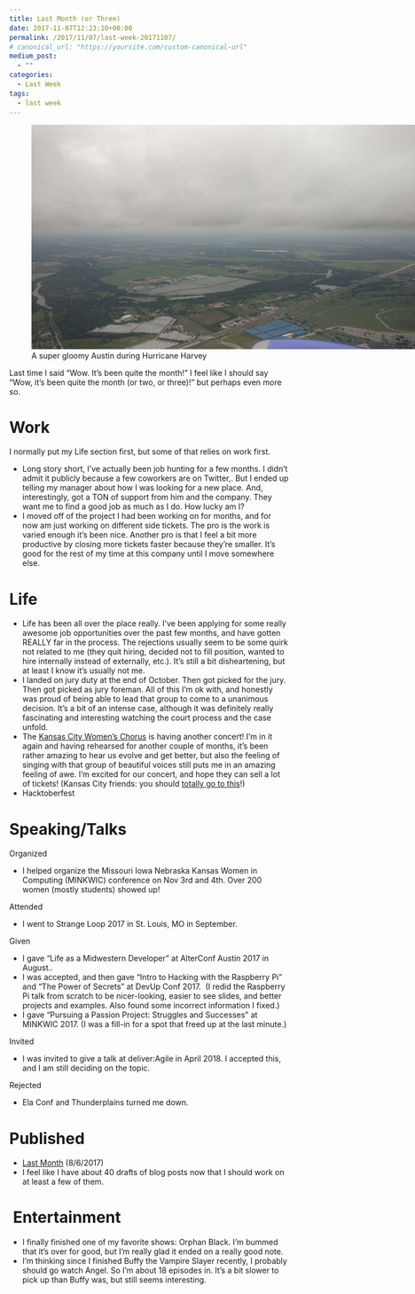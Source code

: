 ```yaml
---
title: Last Month (or Three)
date: 2017-11-07T12:23:10+00:00
permalink: /2017/11/07/last-week-20171107/
# canonical_url: "https://yoursite.com/custom-canonical-url"
medium_post:
  - ""
categories:
  - Last Week
tags:
  - last week
---
```

<figure id="attachment_767" aria-describedby="caption-attachment-767" style="width: 720px" class="wp-caption aligncenter"><img class="size-large wp-image-767" src="/assets/images/2017/08/IMG_20170828_114241-1024x576.jpg" alt="A gloomy Austin during Hurricane Harvey" width="720" height="405" /><figcaption id="caption-attachment-767" class="wp-caption-text">A super gloomy Austin during Hurricane Harvey</figcaption></figure>

Last time I said &#8220;Wow. It&#8217;s been quite the month!&#8221; I feel like I should say &#8220;Wow, it&#8217;s been quite the month (or two, or three)!&#8221; but perhaps even more so.

# Work

I normally put my Life section first, but some of that relies on work first.

  * Long story short, I&#8217;ve actually been job hunting for a few months. I didn&#8217;t admit it publicly because a few coworkers are on Twitter,. But I ended up telling my manager about how I was looking for a new place. And, interestingly, got a TON of support from him and the company. They want me to find a good job as much as I do. How lucky am I?
  * I moved off of the project I had been working on for months, and for now am just working on different side tickets. The pro is the work is varied enough it&#8217;s been nice. Another pro is that I feel a bit more productive by closing more tickets faster because they&#8217;re smaller. It&#8217;s good for the rest of my time at this company until I move somewhere else.

# Life

  * Life has been all over the place really. I&#8217;ve been applying for some really awesome job opportunities over the past few months, and have gotten REALLY far in the process. The rejections usually seem to be some quirk not related to me (they quit hiring, decided not to fill position, wanted to hire internally instead of externally, etc.). It&#8217;s still a bit disheartening, but at least I know it&#8217;s usually not me.
  * I landed on jury duty at the end of October. Then got picked for the jury. Then got picked as jury foreman. All of this I&#8217;m ok with, and honestly was proud of being able to lead that group to come to a unanimous decision. It&#8217;s a bit of an intense case, although it was definitely really fascinating and interesting watching the court process and the case unfold.
  * The <a href="http://www.kcwomenschorus.org/" target="_blank" rel="noopener noreferrer">Kansas City Women&#8217;s Chorus</a> is having another concert! I&#8217;m in it again and having rehearsed for another couple of months, it&#8217;s been rather amazing to hear us evolve and get better, but also the feeling of singing with that group of beautiful voices still puts me in an amazing feeling of awe. I&#8217;m excited for our concert, and hope they can sell a lot of tickets! (Kansas City friends: you should <a href="https://app.arts-people.com/index.php?ticketing=kcwc" target="_blank" rel="noopener noreferrer">totally go to this</a>!)
  * Hacktoberfest

# Speaking/Talks

Organized

  * I helped organize the Missouri Iowa Nebraska Kansas Women in Computing (MINKWIC) conference on Nov 3rd and 4th. Over 200 women (mostly students) showed up!

Attended

  * I went to Strange Loop 2017 in St. Louis, MO in September.

Given

  * I gave &#8220;Life as a Midwestern Developer&#8221; at AlterConf Austin 2017 in August..
  * I was accepted, and then gave &#8220;Intro to Hacking with the Raspberry Pi&#8221; and &#8220;The Power of Secrets&#8221; at DevUp Conf 2017.  (I redid the Raspberry Pi talk from scratch to be nicer-looking, easier to see slides, and better projects and examples. Also found some incorrect information I fixed.)
  * I gave &#8220;Pursuing a Passion Project: Struggles and Successes&#8221; at MINKWIC 2017. (I was a fill-in for a spot that freed up at the last minute.)

Invited

  * I was invited to give a talk at deliver:Agile in April 2018. I accepted this, and I am still deciding on the topic.

Rejected

  * Ela Conf and Thunderplains turned me down.

# Published

  * [Last Month](https://geekygirlsarah.com/2017/08/06/last-month-20170806/) (8/6/2017)
  * I feel like I have about 40 drafts of blog posts now that I should work on at least a few of them.

#  Entertainment

  * I finally finished one of my favorite shows: Orphan Black. I&#8217;m bummed that it&#8217;s over for good, but I&#8217;m really glad it ended on a really good note.
  * I&#8217;m thinking since I finished Buffy the Vampire Slayer recently, I probably should go watch Angel. So I&#8217;m about 18 episodes in. It&#8217;s a bit slower to pick up than Buffy was, but still seems interesting.

#